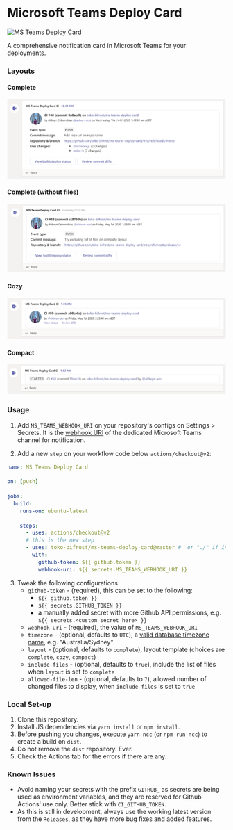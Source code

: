 # Microsoft Teams Deploy Card

![MS Teams Deploy Card](https://github.com/toko-bifrost/ms-teams-deploy-card/workflows/MS%20Teams%20Deploy%20Card/badge.svg)

A comprehensive notification card in Microsoft Teams for your deployments.

### Layouts

#### Complete

![](screenshots/layout-complete-with-files.png)

#### Complete (without files)

![](screenshots/layout-complete-without-files.png)

#### Cozy

![](screenshots/layout-cozy.png)

#### Compact

![](screenshots/layout-compact.png)

### Usage

1. Add `MS_TEAMS_WEBHOOK_URI` on your repository's configs on Settings > Secrets. It is the [webhook URI](https://docs.microsoft.com/en-us/microsoftteams/platform/webhooks-and-connectors/how-to/add-incoming-webhook) of the dedicated Microsoft Teams channel for notification.

2) Add a new `step` on your workflow code below `actions/checkout@v2`:

```yaml
name: MS Teams Deploy Card

on: [push]

jobs:
  build:
    runs-on: ubuntu-latest

    steps:
      - uses: actions/checkout@v2
      # this is the new step
      - uses: toko-bifrost/ms-teams-deploy-card@master #  or "./" if in a local set-up
        with:
          github-token: ${{ github.token }}
          webhook-uri: ${{ secrets.MS_TEAMS_WEBHOOK_URI }}
```

3. Tweak the following configurations
   - `github-token` - (required), this can be set to the following:
     - `${{ github.token }}`
     - `${{ secrets.GITHUB_TOKEN }}`
     - a manually added secret with more Github API permissions, e.g. `${{ secrets.<custom secret here> }}`
   - `webhook-uri` - (required), the value of `MS_TEAMS_WEBHOOK_URI`
   - `timezone` - (optional, defaults to `UTC`), a [valid database timezone name](https://en.wikipedia.org/wiki/List_of_tz_database_time_zones), e.g. "Australia/Sydney"
   - `layout` - (optional, defaults to `complete`), layout template (choices are `complete`, `cozy`, `compact`)
   - `include-files` - (optional, defaults to `true`), include the list of files when `layout` is set to `complete`
   - `allowed-file-len` - (optional, defaults to `7`), allowed number of changed files to display, when `include-files` is set to `true`

### Local Set-up

1. Clone this repository.
2. Install JS dependencies via `yarn install` or `npm install`.
3. Before pushing you changes, execute `yarn ncc` (or `npm run ncc`) to create a build on `dist`.
4. Do not remove the `dist` repository. Ever.
5. Check the Actions tab for the errors if there are any.

### Known Issues

- Avoid naming your secrets with the prefix `GITHUB_` as secrets are being used as environment variables, and they are reserved for Github Actions' use only. Better stick with `CI_GITHUB_TOKEN`.
- As this is still in development, always use the working latest version from the `Releases`, as they have more bug fixes and added features.
